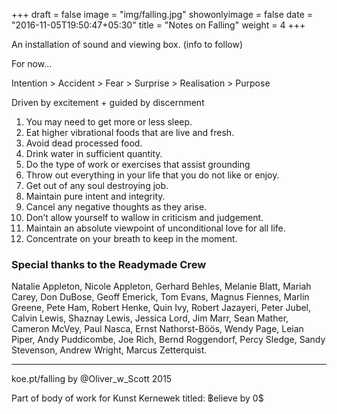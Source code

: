 +++
draft = false
image = "img/falling.jpg"
showonlyimage = false
date = "2016-11-05T19:50:47+05:30"
title = "Notes on Falling"
weight = 4
+++
<!--more-->

An installation of sound and viewing box. (info to follow)

For now...

Intention > Accident > Fear > Surprise > Realisation > Purpose

Driven by excitement + guided by discernment


1. You may need to get more or less sleep.
2. Eat higher vibrational foods that are live and fresh.
2. Avoid dead processed food.
3. Drink water in sufficient quantity.
3. Do the type of work or exercises that assist grounding
4. Throw out everything in your life that you do not like or enjoy.
5. Get out of any soul destroying job.
6. Maintain pure intent and integrity.
8. Cancel any negative thoughts as they arise.
9. Don’t allow yourself to wallow in criticism and judgement.
10. Maintain an absolute viewpoint of unconditional love for all life.
11. Concentrate on your breath to keep in the moment.



### Special thanks to the Readymade Crew

Natalie Appleton, Nicole Appleton, Gerhard Behles, Melanie Blatt, Mariah Carey, Don DuBose, Geoff Emerick, Tom Evans, Magnus Fiennes, Marlin Greene, Pete Ham, Robert Henke, Quin Ivy, Robert Jazayeri, Peter Jubel, Calvin Lewis, Shaznay Lewis, Jessica Lord, Jim Marr, Sean Mather, Cameron McVey, Paul Nasca, Ernst Nathorst-Böös, Wendy Page, Leian Piper, Andy Puddicombe, Joe Rich, Bernd Roggendorf, Percy Sledge, Sandy Stevenson, Andrew Wright, Marcus Zetterquist.

---

koe.pt/falling by @Oliver_w_Scott 2015

Part of body of work for Kunst Kernewek titled: ฿elieve by 0$

